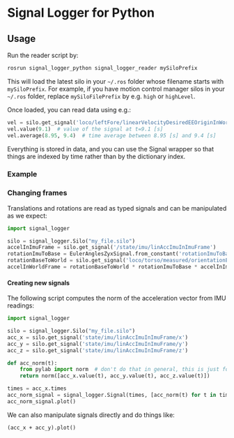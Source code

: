 # Signal Logger for Python

## Usage

Run the reader script by:

```bash
rosrun signal_logger_python signal_logger_reader mySiloPrefix
```

This will load the latest silo in your ``~/.ros`` folder whose filename starts with ``mySiloPrefix``. For example, if you have motion control manager silos in your ``~/.ros`` folder, replace ``mySiloFilePrefix`` by e.g. ``high`` or ``highLevel``.

Once loaded, you can read data using e.g.:

```python
vel = silo.get_signal('loco/leftFore/linearVelocityDesiredEEOriginInWorldFrame/x')
vel.value(9.1)  # value of the signal at t=9.1 [s]
vel.average(8.95, 9.4)  # time average between 8.95 [s] and 9.4 [s]
```

Everything is stored in data, and you can use the Signal wrapper so that things
are indexed by time rather than by the dictionary index.

### Example

### Changing frames

Translations and rotations are read as typed signals and can be manipulated as we expect:

```python
import signal_logger

silo = signal_logger.Silo("my_file.silo")
accelInImuFrame = silo.get_signal('/state/imu/linAccImuInImuFrame')
rotationImuToBase = EulerAnglesZyxSignal.from_constant('rotationImuToBase', silo.times, 0., 0., 90, degrees=True)
rotationBaseToWorld = silo.get_signal('loco/torso/measured/orientationEulerAnglesZyxBaseToWorld')
accelInWorldFrame = rotationBaseToWorld * rotationImuToBase * accelInImuFrame
```

#### Creating new signals

The following script computes the norm of the acceleration vector from IMU readings:

```python
import signal_logger

silo = signal_logger.Silo("my_file.silo")
acc_x = silo.get_signal('state/imu/linAccImuInImuFrame/x')
acc_y = silo.get_signal('state/imu/linAccImuInImuFrame/y')
acc_z = silo.get_signal('state/imu/linAccImuInImuFrame/z')

def acc_norm(t):
    from pylab import norm  # don't do that in general, this is just for the example
    return norm([acc_x.value(t), acc_y.value(t), acc_z.value(t)])

times = acc_x.times
acc_norm_signal = signal_logger.Signal(times, [acc_norm(t) for t in times], 'acc_norm')
acc_norm_signal.plot()
```
We can also manipulate signals directly and do things like:
```
(acc_x + acc_y).plot()
```
